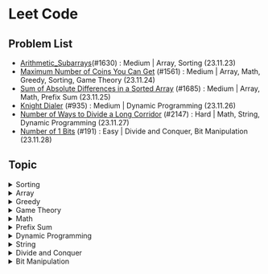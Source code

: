 # Leet Code

## Problem List

- [Arithmetic_Subarrays](./arithmetic_subarrays.py)(#1630) : Medium | Array, Sorting (23.11.23)
- [Maximum Number of Coins You Can Get](./maximum_number_of_coins.py) (#1561) : Medium | Array, Math, Greedy, Sorting, Game Theory (23.11.24)
- [Sum of Absolute Differences in a Sorted Array](./sum_of_absolute_differences_in_a_sorted_array.py) (#1685) : Medium | Array, Math, Prefix Sum (23.11.25)
- [Knight Dialer](./knight_dialer.py) (#935) : Medium | Dynamic Programming (23.11.26)
- [Number of Ways to Divide a Long Corridor](./number_of_ways_to_divide_a_long_corridor.py) (#2147) : Hard | Math, String, Dynamic Programming (23.11.27)
- [Number of 1 Bits](./number_of_1_bits.py) (#191) : Easy | Divide and Conquer, Bit Manipulation (23.11.28)



## Topic
<details> 
<summary>Sorting</summary>
<div markdown="1">

- [Arithmetic_Subarrays](./arithmetic_subarrays.py)(#1630) : Medium, Array, Sorting (23.11.23)
- [Maximum Number of Coins You Can Get](./maximum_number_of_coins.py) (#1561) : Medium | Array, Math, Greedy, Sorting, Game Theory (23.11.24)

</div>
</details>

<details> 
<summary>Array</summary>
<div markdown="1">

- [Arithmetic_Subarrays](./arithmetic_subarrays.py)(#1630) : Medium, Array, Sorting (23.11.23)
- [Maximum Number of Coins You Can Get](./maximum_number_of_coins.py) (#1561) : Medium | Array, Math, Greedy, Sorting, Game Theory (23.11.24)
- [Sum of Absolute Differences in a Sorted Array](./sum_of_absolute_differences_in_a_sorted_array.py) (#1685) : Medium | Array, Math, Prefix Sum (23.11.25)

</div>
</details>

<details> 
<summary>Greedy</summary>
<div markdown="1">

- [Maximum Number of Coins You Can Get](./maximum_number_of_coins.py) (#1561) : Medium | Array, Math, Greedy, Sorting, Game Theory (23.11.24)

</div>
</details>

<details> 
<summary>Game Theory</summary>
<div markdown="1">

- [Maximum Number of Coins You Can Get](./maximum_number_of_coins.py) (#1561) : Medium | Array, Math, Greedy, Sorting, Game Theory (23.11.24)

</div>
</details>

<details> 
<summary>Math</summary>
<div markdown="1">

- [Maximum Number of Coins You Can Get](./maximum_number_of_coins.py) (#1561) : Medium | Array, Math, Greedy, Sorting, Game Theory (23.11.24)
- [Sum of Absolute Differences in a Sorted Array](./sum_of_absolute_differences_in_a_sorted_array.py) (#1685) : Medium | Array, Math, Prefix Sum (23.11.25)
- [Number of Ways to Divide a Long Corridor](./number_of_ways_to_divide_a_long_corridor.py) (#2147) : Hard | Math, String, Dynamic Programming (23.11.27)

</div>
</details>

<details> 
<summary>Prefix Sum</summary>
<div markdown="1">

- [Sum of Absolute Differences in a Sorted Array](./sum_of_absolute_differences_in_a_sorted_array.py) (#1685) : Medium | Array, Math, Prefix Sum (23.11.25)

</div>
</details>

<details> 
<summary>Dynamic Programming</summary>
<div markdown="1">

- [Knight Dialer](./knight_dialer.py) (#935) : Medium | Dynamic Programming (23.11.26)
- [Number of Ways to Divide a Long Corridor](./number_of_ways_to_divide_a_long_corridor.py) (#2147) : Hard | Math, String, Dynamic Programming (23.11.27)

</div>
</details>

<details> 
<summary>String</summary>
<div markdown="1">

- [Number of Ways to Divide a Long Corridor](./number_of_ways_to_divide_a_long_corridor.py) (#2147) : Hard | Math, String, Dynamic Programming (23.11.27)

</div>
</details>

<details> 
<summary>Divide and Conquer</summary>
<div markdown="1">

- [Number of 1 Bits](./number_of_1_bits.py) (#191) : Easy | Divide and Conquer, Bit Manipulation (23.11.28)

</div>
</details>

<details> 
<summary>Bit Manipulation</summary>
<div markdown="1">

- [Number of 1 Bits](./number_of_1_bits.py) (#191) : Easy | Divide and Conquer, Bit Manipulation (23.11.28)

</div>
</details>